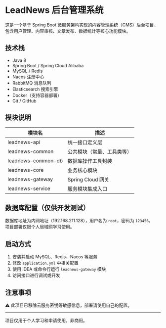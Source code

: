 # LeadNews 后台管理系统

这是一个基于 Spring Boot 微服务架构实现的内容管理系统（CMS）后台项目，包含用户管理、内容审核、文章发布、数据统计等核心功能模块。

## 技术栈

- Java 8
- Spring Boot / Spring Cloud Alibaba
- MySQL / Redis
- Nacos 注册中心
- RabbitMQ 消息队列
- Elasticsearch 搜索引擎
- Docker（支持容器部署）
- Git / GitHub

## 模块说明

| 模块名               | 描述                        |
|----------------------|-----------------------------|
| leadnews-api         | 统一接口定义层              |
| leadnews-common      | 公共模块（常量、工具类等）  |
| leadnews-common-db   | 数据库操作工具封装          |
| leadnews-core        | 业务核心模块                |
| leadnews-gateway     | Spring Cloud 网关           |
| leadnews-service     | 服务模块集成入口            |

## 数据库配置（仅供开发测试）

数据库地址为内网地址（192.168.211.128），用户名为 `root`，密码为 `123456`。  
项目部署仅限个人局域网学习使用。

## 启动方式

1. 安装并启动 MySQL、Redis、Nacos 等服务
2. 修改 `application.yml` 中相关配置
3. 使用 IDEA 或命令行运行 `leadnews-gateway` 模块
4. 访问接口进行调试或开发

## 注意事项

⚠️ 此项目已移除云服务密钥等敏感信息，部署请使用自己的配置。

---

项目仅用于个人学习和申请使用，非商用。
